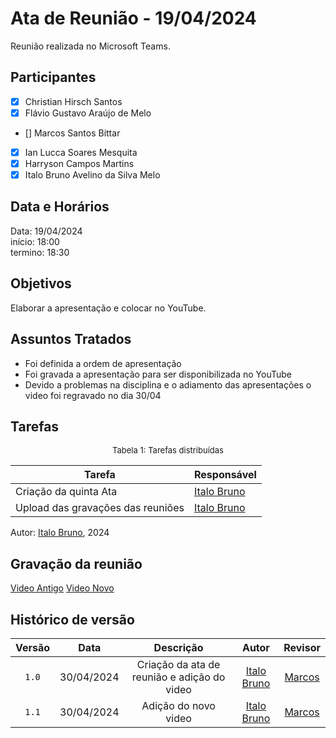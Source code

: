 # Ata de Reunião - 19/04/2024

Reunião realizada no Microsoft Teams.

## Participantes

- [x] Christian Hirsch Santos
- [x] Flávio Gustavo Araújo de Melo
- [] Marcos Santos Bittar
- [x] Ian Lucca Soares Mesquita
- [x] Harryson Campos Martins
- [x] Italo Bruno Avelino da Silva Melo

## Data e Horários

Data: 19/04/2024 \
início: 18:00 \
termino: 18:30

## Objetivos

Elaborar a apresentação e colocar no YouTube.

## Assuntos Tratados

- Foi definida a ordem de apresentação
- Foi gravada a apresentação para ser disponibilizada no YouTube
- Devido a problemas na disciplina e o adiamento das apresentações o video foi regravado no dia 30/04

## Tarefas

<font size="2"><p style="text-align: center">Tabela 1: Tarefas distribuídas </p></font>

| Tarefa                               | Responsável                                      |
| ------------------------------------ | ------------------------------------------------ |  
| Criação da quinta Ata              | [Italo Bruno](https://github.com/ItaloBrunoM) |
| Upload das gravações das reuniões   | [Italo Bruno](https://github.com/ItaloBrunoM)          |

Autor: [Italo Bruno](https://github.com/ItaloBrunoM), 2024

## Gravação da reunião

[Video Antigo](https://youtu.be/NPLQNpZzMlk)
[Video Novo](https://youtu.be/2S2Yr7c_a5o)


## Histórico de versão

| Versão | Data | Descrição | Autor | Revisor |
| :----: | :--: | :-------: | :---: | :-----: |
| `1.0` | 30/04/2024 | Criação da ata de reunião e  adição do video | [Italo Bruno](https://github.com/ItaloBrunoM)  | [Marcos](https://github.com/Bittarx) |
| `1.1` | 30/04/2024 | Adição do novo video | [Italo Bruno](https://github.com/ItaloBrunoM)  | [Marcos](https://github.com/Bittarx) |
